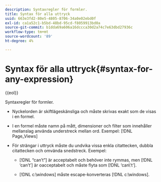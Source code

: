 ```yaml
---
description: Syntaxregler för formler.
title: Syntax för alla uttryck
uuid: 663e3fd2-80e5-4805-8706-34a0e02ebd0f
exl-id: ca1a52c1-b5bd-48bd-95cd-f8059913bd0a
source-git-commit: b1dda69a606a16dccca30d2a74c7e63dbd27936c
workflow-type: tm+mt
source-wordcount: '89'
ht-degree: 4%

---
```


# Syntax för alla uttryck{#syntax-for-any-expression}

{{eol}}

Syntaxregler för formler.

* Nyckelorden är skiftlägeskänsliga och måste skrivas exakt som de visas i en formel.
* I en formel måste namn på mått, dimensioner och filter som innehåller mellanslag använda understreck mellan ord. Exempel: [!DNL Page_Views]
* För strängar i uttryck måste du undvika vissa enkla citattecken, dubbla citattecken och omvända snedstreck. Exempel:

   * [!DNL “can’t”] är acceptabelt och behöver inte rymmas, men [!DNL ‘can’t’] är oacceptabelt och måste flyta som [!DNL ‘can\’t’].

   * [!DNL c:\windows] måste escape-konverteras [!DNL c:\\windows].
